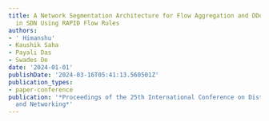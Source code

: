 ```yaml
---
title: A Network Segmentation Architecture for Flow Aggregation and DDoS Mitigation
  in SDN Using RAPID Flow Rules
authors:
- ' Himanshu'
- Kaushik Saha
- Payali Das
- Swades De
date: '2024-01-01'
publishDate: '2024-03-16T05:41:13.560501Z'
publication_types:
- paper-conference
publication: '*Proceedings of the 25th International Conference on Distributed Computing
  and Networking*'
---
```


